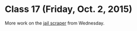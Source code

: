 # Class 17 (Friday, Oct. 2, 2015)

More work on the [jail scraper](https://github.com/cjdd3b/advanced-data-journalism/blob/master/week6/class16/jailscrape.py) from Wednesday.